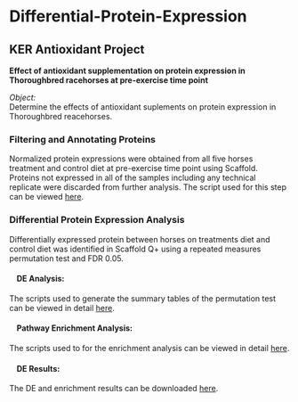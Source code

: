 
# Differential-Protein-Expression
## KER Antioxidant Project

**Effect of antioxidant supplementation on protein expression in Thoroughbred racehorses at pre-exercise time point**

*Object:*  
Determine the effects of antioxidant suplements on protein expression in Thoroughbred reacehorses.

### Filtering and Annotating Proteins
Normalized protein expressions were obtained from all five horses treatment and control diet at pre-exercise time point using Scaffold. Proteins not expressed in all of the samples including any technical replicate were discarded from further analysis. The script used for this step can be viewed [here](https://htmlpreview.github.io/?https://github.com/NMDL-MSU/Differential-Protein-Expression/blob/master/KER_Antioxidant/Annotate_Proteins/AnnotateProteins.html).

### Differential Protein Expression Analysis
Differentially expressed protein between horses on treatments diet and control diet was identified in Scaffold Q+ using a repeated measures permutation test and FDR 0.05.

#### &nbsp;&nbsp;&nbsp;&nbsp;DE Analysis:
The scripts used to generate the summary tables of the permutation test can be viewed in detail [here](https://htmlpreview.github.io/?https://github.com/NMDL-MSU/Differential-Protein-Expression/blob/master/KER_Antioxidant/Permutation_Test/Summary_Results.html).

#### &nbsp;&nbsp;&nbsp;&nbsp;Pathway Enrichment Analysis:
The scripts used to for the enrichment analysis can be viewed in detail [here](https://htmlpreview.github.io/?https://github.com/NMDL-MSU/Differential-Protein-Expression/blob/master/KER_Antioxidant/Enrichment/KER_Antioxidant.html).

#### &nbsp;&nbsp;&nbsp;&nbsp;DE Results:
The DE and enrichment results can be downloaded [here](https://github.com/NMDL-MSU/Differential-Protein-Expression/blob/master/KER_Antioxidant/Permutation_Test/Summary_Results_KER_antioxidant.xlsx?raw=true).
